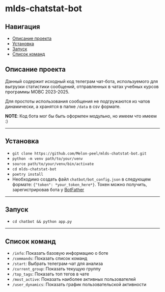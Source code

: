 # mlds-chatstat-bot

## Навигация

- [Описание проекта](#description)
- [Установка](#installation)
- [Запуск](#launch)
- [Список команд](#commands)

<a name='description'></a>

## Описание проекта

Данный содержит исходный код телеграм чат-бота, используемого для выгрузки статистики сообщений, отправленных в чатах учебных курсов программы МОВС 2023-2025.

Для простоты использования сообщения не подгружаются из чатов динамически, а хранятся в папке ```/data``` в csv формате.

**NOTE**: Код бота мог бы быть оформлен модульно, но имеем что имеем :)

---

<a name='installation'></a>

## Установка

- `git clone https://github.com/Melon-peel/mlds-chatstat-bot.git`
- `python -m venv path/to/your/venv`
- `source path/to/your/venv/bin/activate`
- `cd mlds-chatstat-bot`
- `poetry install`
- Необходимо создать файл ```chatbot/bot_config.json``` в следующем формате: ```{"token": *your_token_here*}```. Токен можно получить, зарегистрировав бота у [BotFather](https://telegram.me/BotFather)

---

<a name='launch'></a>

## Запуск

- `cd chatbot && python app.py`

---

<a name='commands'></a>

## Список команд

- ```/info```: Показать базовую информацию о боте
- ```/commands```: Показать список команд
- ```/start```: Выбрать телеграм-чат для анализа
- ```/current_group```: Показать текущую группу
- ```/top_tags```: Показать топ тегов в чате
- ```/most_active```: Показать наиболее активных пользователей
- ```/user_dynamics```: Показать график пользовательской активности
